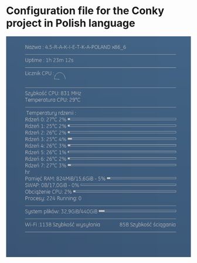 <h1>Configuration file for the Conky project in Polish language</h1>
<img src="https://raw.githubusercontent.com/Curar/conky-cfg/master/img/conky.png" align="center"></img>
